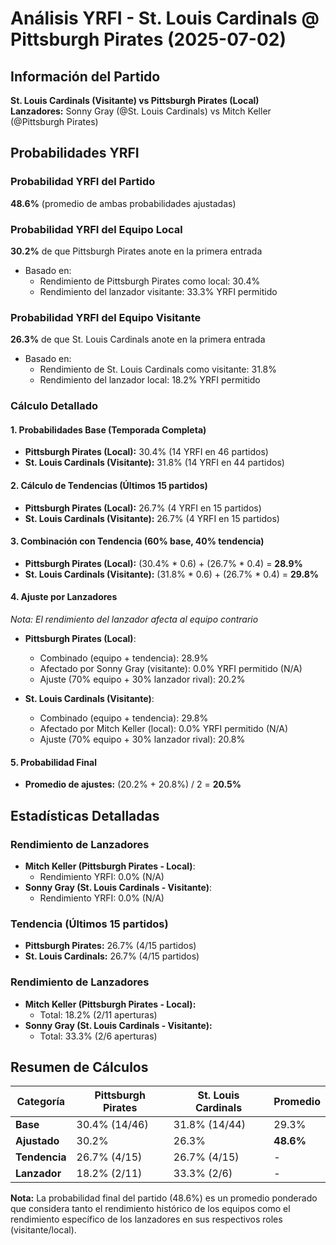 # Análisis YRFI - St. Louis Cardinals @ Pittsburgh Pirates (2025-07-02)

## Información del Partido
**St. Louis Cardinals (Visitante) vs Pittsburgh Pirates (Local)**  
**Lanzadores:** Sonny Gray (@St. Louis Cardinals) vs Mitch Keller (@Pittsburgh Pirates)

## Probabilidades YRFI

### Probabilidad YRFI del Partido
**48.6%** (promedio de ambas probabilidades ajustadas)

### Probabilidad YRFI del Equipo Local
**30.2%** de que Pittsburgh Pirates anote en la primera entrada
- Basado en:
  - Rendimiento de Pittsburgh Pirates como local: 30.4%
  - Rendimiento del lanzador visitante: 33.3% YRFI permitido

### Probabilidad YRFI del Equipo Visitante
**26.3%** de que St. Louis Cardinals anote en la primera entrada
- Basado en:
  - Rendimiento de St. Louis Cardinals como visitante: 31.8%
  - Rendimiento del lanzador local: 18.2% YRFI permitido

### Cálculo Detallado

#### 1. Probabilidades Base (Temporada Completa)
- **Pittsburgh Pirates (Local):** 30.4% (14 YRFI en 46 partidos)
- **St. Louis Cardinals (Visitante):** 31.8% (14 YRFI en 44 partidos)

#### 2. Cálculo de Tendencias (Últimos 15 partidos)
- **Pittsburgh Pirates (Local):** 26.7% (4 YRFI en 15 partidos)
- **St. Louis Cardinals (Visitante):** 26.7% (4 YRFI en 15 partidos)

#### 3. Combinación con Tendencia (60% base, 40% tendencia)
- **Pittsburgh Pirates (Local):** (30.4% * 0.6) + (26.7% * 0.4) = **28.9%**
- **St. Louis Cardinals (Visitante):** (31.8% * 0.6) + (26.7% * 0.4) = **29.8%**

#### 4. Ajuste por Lanzadores
*Nota: El rendimiento del lanzador afecta al equipo contrario*

- **Pittsburgh Pirates (Local)**:
  - Combinado (equipo + tendencia): 28.9%
  - Afectado por Sonny Gray (visitante): 0.0% YRFI permitido (N/A)
  - Ajuste (70% equipo + 30% lanzador rival): 20.2%

- **St. Louis Cardinals (Visitante)**:
  - Combinado (equipo + tendencia): 29.8%
  - Afectado por Mitch Keller (local): 0.0% YRFI permitido (N/A)
  - Ajuste (70% equipo + 30% lanzador rival): 20.8%

#### 5. Probabilidad Final
- **Promedio de ajustes:** (20.2% + 20.8%) / 2 = **20.5%**

## Estadísticas Detalladas


### Rendimiento de Lanzadores
- **Mitch Keller (Pittsburgh Pirates - Local)**:
  - Rendimiento YRFI: 0.0% (N/A)
- **Sonny Gray (St. Louis Cardinals - Visitante)**:
  - Rendimiento YRFI: 0.0% (N/A)
### Tendencia (Últimos 15 partidos)
- **Pittsburgh Pirates:** 26.7% (4/15 partidos)
- **St. Louis Cardinals:** 26.7% (4/15 partidos)

### Rendimiento de Lanzadores
- **Mitch Keller (Pittsburgh Pirates - Local):**
  - Total: 18.2% (2/11 aperturas)
- **Sonny Gray (St. Louis Cardinals - Visitante):**
  - Total: 33.3% (2/6 aperturas)

## Resumen de Cálculos
| Categoría | Pittsburgh Pirates   | St. Louis Cardinals  | Promedio |
|-----------|----------------------|----------------------|----------|
| **Base** | 30.4% (14/46) | 31.8% (14/44) | 29.3% |
| **Ajustado** | 30.2% | 26.3% | **48.6%** |
| **Tendencia** | 26.7% (4/15) | 26.7% (4/15) | - |
| **Lanzador** | 18.2% (2/11) | 33.3% (2/6) | - |

**Nota:** La probabilidad final del partido (48.6%) es un promedio ponderado que considera tanto el rendimiento histórico de los equipos como el rendimiento específico de los lanzadores en sus respectivos roles (visitante/local).
